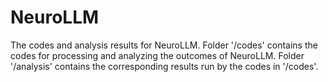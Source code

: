 # NeuroLLM
The codes and analysis results for NeuroLLM.
Folder '/codes' contains the codes for processing and analyzing the outcomes of NeuroLLM.
Folder '/analysis' contains the corresponding results run by the codes in '/codes'.
